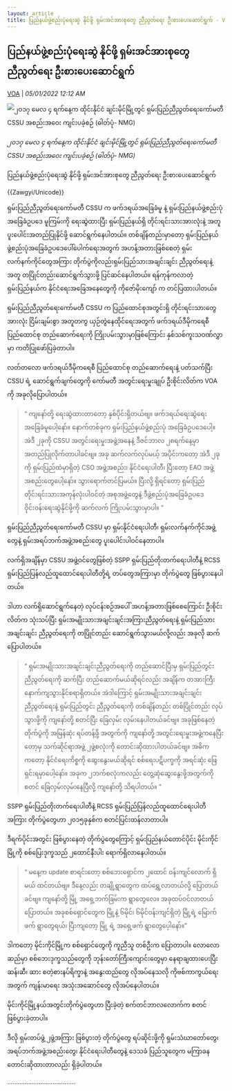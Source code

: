 ```yaml
---
layout: article
title: ပြည်နယ်ဖွဲ့စည်းပုံရေးဆွဲ နိုင်ဖို့ ရှမ်းအင်အားစုတွေ ညီညွတ်ရေး ဦးစားပေးဆောင်ရွက် - VOA
---
```


## ပြည်နယ်ဖွဲ့စည်းပုံရေးဆွဲ နိုင်ဖို့ ရှမ်းအင်အားစုတွေ ညီညွတ်ရေး ဦးစားပေးဆောင်ရွက်

[VOA](https://burmese.voanews.com/a/cssu-rcss-ssa-ssa-ssp/6382438.html) | _05/01/2022 12:12 AM_
        
![၂ဝ၁၇ မေလ ၄ ရက်နေ့က ထိုင်းနိုင်ငံ ချင်းမိုင်မြို့တွင် ရှမ်းပြည်ညီညွတ်ရေးကော်မတီ CSSU အစည်းအဝေး ကျင်းပခဲ့စဉ် (ဓါတ်ပုံ- NMG)](https://gdb.voanews.com/14CF4E03-C156-4A4A-AA4D-9DFF5EF9B913_w1080_h608_s.jpg)

_၂ဝ၁၇ မေလ ၄ ရက်နေ့က ထိုင်းနိုင်ငံ ချင်းမိုင်မြို့တွင် ရှမ်းပြည်ညီညွတ်ရေးကော်မတီ CSSU အစည်းအဝေး ကျင်းပခဲ့စဉ် (ဓါတ်ပုံ- NMG)_

ပြည်နယ်ဖွဲ့စည်းပုံရေးဆွဲ နိုင်ဖို့ ရှမ်းအင်အားစုတွေ ညီညွတ်ရေး ဦးစားပေးဆောင်ရွက်

{{Zawgyi/Unicode}}

ရှမ်းပြည်ညီညွတ်ရေးကော်မတီ CSSU က ဖက်ဒရယ်အခြေခံမူ နဲ့ ရှမ်းပြည်နယ်ဖွဲ့စည်းပုံအခြေခံဥပဒေ မူကြမ်းကို ရေးဆွဲထားပြီး ရှမ်းပြည်နယ်ရှိ တိုင်းရင်းသားအားလုံးနဲ့ အတူ ပူးပေါင်းအတည်ပြုနိုင်ဖို့ ဆောင်ရွက်နေပါတယ်။ တစ်ချိန်တည်းမှာတော့ ရှမ်းပြည်နယ်ဖွဲ့စည်းပုံအခြေခံဥပဒေပေါ်ပေါက်ရေးအတွက် အဟန့်အတားဖြစ်စေတဲ့ ရှမ်းလက်နက်ကိုင်တွေအကြား တိုက်ပွဲကိုလည်းရှမ်းပြည်သားအချင်းချင်း ညီညွတ်ရေးနဲ့အတူ တပြိုင်တည်းဆောင်ရွက်သွားဖို့ ပြင်ဆင်နေပါတယ်။ ရန်ကုန်ကလာတဲ့ ရှမ်းပြည်နယ်က နိုင်ငံရေးအခြေအနေတွေကို ကိုဇော်မိုးကျော် က တင်ပြထားပါတယ်။

ရှမ်းပြည်ညီညွတ်ရေးကော်မတီ CSSU က ပြည်ထောင်စုအတွင်းရှိ တိုင်းရင်းသားတွေအားလုံး ငြိမ်းချမ်းစွာ အတူတကွ ယှဉ်တွဲနေထိုင်ရေးအတွက် ဖက်ဒရယ်ဒီမိုကရေစီ ပြည်ထောင်စု တည်ဆောက်ရေးကို ကြိုးပမ်းသွားမှာဖြစ်ကြောင်း နှစ်သစ်ကူးသဝဏ်လွှာမှာ ကတိပြုဖော်ပြခဲ့တာပါ။

လတ်တလော ဖက်ဒရယ်ဒီမိုကရေစီ ပြည်ထောင်စု တည်ဆောက်ရေးနဲ့ ပတ်သက်ပြီး CSSU ရဲ့ ဆောင်ရွက်ချက်တွေကို ကော်မတီ အတွင်းရေးမှုးချုပ် ဦးစိုင်းလိတ်က VOA ကို အခုလိုပြောပါတယ်။

> “ ကျနော်တို့ ရေးဆွဲထားတာတော့ နှစ်ပိုင်းရှိတယ်ဗျ။ ဖက်ဒရယ်ရေးဆွဲရေး အခြေခံမူပေါ့နော်။ နောက်တစ်ခုက ရှမ်းပြည်နယ်ဖွဲ့စည်းပုံ အခြေခံဥပဒေပေါ့။ အဲဒီ ၂ခုကို CSSU အတွင်းရေးမှုးအဖွဲ့အနေနဲ့ ဒီဇင်ဘာလ ၂၈ရက်နေ့မှာ အတည်ပြုလိုက်တာပါခင်ဗျ။ အခု ဆက်လက်လုပ်မယ့် အပိုင်းကတော့ အဲဒီ ၂ခုကို ရှမ်းပြည်ထဲမှာရှိတဲ့ CSO အဖွဲ့အစည်း၊ နိုင်ငံရေးပါတီ၊ ပြီးတော့ EAO အဖွဲ့အစည်းတွေပေါ့နော်။ သွားရောက်တင်ပြမယ်။ ပြီးလို့ ရှိရင်တော့ ရှမ်းပြည်တိုင်းရင်းသားအကုန်လုံးပါဝင်တဲ့ အစုအဖွဲ့တွေနဲ့ ဒီဖွဲ့စည်းပုံအခြေခံဥပဒေ ဝိုင်းဝန်းရေးဆွဲနိုင်ဖို့ကို ဆက်လက် ကြိုးပမ်းသွားမှာပါ။ ”

ရှမ်းပြည်ညီညွတ်ရေးကော်မတီ CSSU မှာ ရှမ်းနိုင်ငံရေးပါတီ၊ ရှမ်းလက်နက်ကိုင်အဖွဲ့တွေနဲ့ ရှမ်းအရပ်ဘက်အဖွဲ့အစည်းတွေ ပူးပေါင်းပါဝင်နေတာပါ။

လက်ရှိအချိန်မှာ CSSU အဖွဲ့ဝင်တွေဖြစ်တဲ့ SSPP ရှမ်းပြည်တိုးတက်ရေးပါတီနဲ့ RCSS ရှမ်းပြည်ပြန်လည်ထူထောင်ရေးပါတီတို့ရဲ့ တပ်တွေအကြားမှာ တိုက်ပွဲတွေ ဖြစ်ပွားနေပါတယ်။

ဒါဟာ လက်ရှိဆောင်ရွက်နေတဲ့ လုပ်ငန်းစဉ်အပေါ် အဟန့်အတားဖြစ်စေကြောင်း ဦးစိုင်းလိတ်က သုံးသပ်ပြီး ရှမ်းအမျိုးသားအချင်းချင်းအကြားညီညွတ်ရေးနဲ့ ရှမ်းပြည်သားအချင်းချင်း ညီညွတ်ရေးကို တပြိုင်တည်း ဆောင်ရွက်သွားမယ်လို့လည်း အခုလို ဆက်ပြောပါတယ်။

> “ ရှမ်းအမျိုးသားအချင်းချင်းညီညွတ်ရေးကို တည်ဆောင်ပြီးမှ ရှမ်းပြည်တွင်း ညီညွတ်ရေးကို ဆက်ပြီး တည်ဆောက်မယ်ဆိုရင်လည်း အချိန်က တအားကြီးနောက်ကျသွားနိုင်စရာရှိတယ်။ အဲဒါကြောင့် ရှမ်းအမျိုးသားအချင်းချင်း ညီညွတ်ရေးနဲ့ ရှမ်းပြည်တွင်း ညီညွတ်ရေးကို တစ်ချိန်တည်း တစ်ပြိုင်တည်း လုပ်သွားဖို့ကို ကျနော်တို့ စတင်ပြီး ခြေလှမ်း လှမ်းနေပါတယ်ခင်ဗျ။ အခုဖြစ်နေတဲ့ တိုက်ပွဲကို အမြန်ဆုံး ရပ်တန့်ဖို့ အတွက်ကို ကျနော်တို့ အတွင်းရေးမှုးအဖွဲ့ကနေပြီးတော့မှ သက်ဆိုင်ရာအဖွဲ့ ၂ဖွဲ့စလုံးကို တောင်းဆိုထားပါတယ်ခင်ဗျ။ အဓိကကတော့ နိုင်ငံရေးကိစ္စကို ဆွေးနွေးမယ်ဆိုရင် စစ်ရေးပဋိပက္ခကို အရင်ဆုံး ဖြေရှင်းရမှာပေါ့နော်။ အခုက ၂ဘက်စလုံးကလည်း တွေ့ဆုံဆွေးနွေးဖို့အတွက်ကို စတင် ခြေလှမ်းလှမ်းနေပြီလို့ ကျနော်တို့ သိရပါတယ်။ ”

SSPP ရှမ်းပြည်တိုးတက်ရေးပါတီနဲ့ RCSS ရှမ်းပြည်ပြန်လည်ထူထောင်ရေးပါတီအကြား တိုက်ပွဲတွေဟာ ၂၀၁၅ခုနှစ်က စတင်ပြင်းထန်လာတာပါ။

ဒီရက်ပိုင်းအတွင်း ဖြစ်ပွားနေတဲ့ တိုက်ပွဲတွေကြောင့် ရှမ်းပြည်နယ်တောင်ပိုင်း မိုင်းကိုင်မြို့ကို စစ်ပြေးဒုက္ခသည် ၂ထောင်နီးပါး ရောက်ရှိလာနေပါတယ်။

> “ မနေ့က update စာရင်းတော့ စစ်ဘေးရှောင်က ၂ထောင် ဝန်းကျင်လောက် ရှိမယ် ထင်တယ်ဗျ။ ဒီနေ့လည်း တချို့ရွာတွေက ထပ်ရွှေ့လာတယ်လို့ ပြောတယ်ခင်ဗျ။ ကျနော်တို့ မြို့ အရှေ့ဘက်ခြမ်းက ရွာတွေလေ။ အခုထပ်ဝင်လာတယ် ပြောတယ်။ အခုစစ်ရှောင်တွေက မြို့နဲ့ ၆မိုင်၊ ၆မိုင်ဝန်းကျင်ရှိတဲ့ မြို့ရဲ့ မြောက်ဖက် ရွာတွေရယ်၊ ပြီးကျတော့ မြို့ ရဲ့ အရှေ့ဖက် ရွာတွေပေ့ါနော်။”

ဒါကတော့ မိုင်းကိုင်မြို့က စစ်ရှောင်တွေကို ကူညီသူ တစ်ဦးက ပြောတာပါ။ လောလောဆည်မှာ စစ်ဘေးဒုက္ခသည်တွေကို ဘုန်းတော်ကြီးကျောင်းတွေမှာ နေရာချထားပေးပြီး ဆန်၊ဆီ၊ ဆား စတဲ့စားနပ်ရိက္ခာနဲ့ အနွေးထည်တွေ လိုအပ်နေသလို ကိုဗစ်ကာကွယ်ရေးအတွက် ကျန်းမာရေး အသုံးအဆောင်တွေ လိုအပ်နေပါတယ်။

မိုင်းကိုင်မြို့နယ်အတွင်းတိုက်ပွဲတွေဟာ ပြီးခဲ့တဲ့ စက်တင်ဘာလလောက်က စတင်ဖြစ်ပွားခဲ့တာပါ။

ဒီလို ရှမ်းတပ်ဖွဲ့ ၂ဖွဲ့အကြား ဖြစ်ပွားတဲ့ တိုက်ပွဲတွေ ရပ်ဆိုင်းဖို့ကို ရှမ်းသံဃာတော်တွေ၊ အရပ်ဘက်အဖွဲ့အစည်းတွေ၊ နိုင်ငံရေးပါတီတွေနဲ့ ဒေသခံ ပြည်သူတွေက မကြာခန တောင်းဆိုထားတာလည်း ရှိခဲ့ပါတယ်။

.......................................